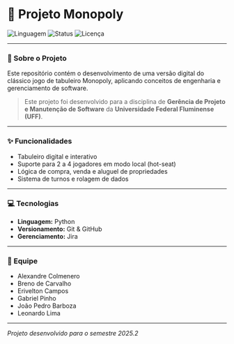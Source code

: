 # 🎲 Projeto Monopoly

![Linguagem](https://img.shields.io/badge/Linguagem-Python-blue)
![Status](https://img.shields.io/badge/Status-Em%20Desenvolvimento-yellow)
![Licença](https://img.shields.io/badge/Licença-MIT-green)

---

### 📖 Sobre o Projeto

Este repositório contém o desenvolvimento de uma versão digital do clássico jogo de tabuleiro Monopoly, aplicando conceitos de engenharia e gerenciamento de software.

> Este projeto foi desenvolvido para a disciplina de **Gerência de Projeto e Manutenção de Software** da **Universidade Federal Fluminense (UFF)**.

---

### ✨ Funcionalidades

* Tabuleiro digital e interativo
* Suporte para 2 a 4 jogadores em modo local (hot-seat)
* Lógica de compra, venda e aluguel de propriedades
* Sistema de turnos e rolagem de dados

---

### 💻 Tecnologias

* **Linguagem:** Python
* **Versionamento:** Git & GitHub
* **Gerenciamento:** Jira

---

### 👥 Equipe

* Alexandre Colmenero
* Breno de Carvalho
* Erivelton Campos
* Gabriel Pinho
* João Pedro Barboza
* Leonardo Lima

---

*Projeto desenvolvido para o semestre 2025.2*
